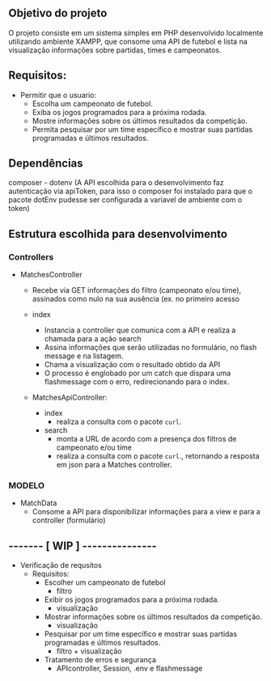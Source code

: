 ## Objetivo do projeto
O projeto consiste em um sistema simples em PHP desenvolvido localmente utilizando ambiente XAMPP, que consome uma API de futebol e lista na visualização informações sobre partidas, times e campeonatos.

## Requisitos:
- Permitir que o usuario:
	- Escolha um campeonato de futebol.
	- Exiba os jogos programados para a próxima rodada.
  	- Mostre informações sobre os últimos resultados da competição.
	- Permita pesquisar por um time específico e mostrar suas partidas programadas e últimos resultados.

## Dependências
  composer - dotenv (A API escolhida para o desenvolvimento faz autenticação via apiToken, para isso o composer foi instalado para que o pacote dotEnv pudesse ser configurada a variavel de ambiente com o token)

## Estrutura escolhida para desenvolvimento

### Controllers
- MatchesController 
	- Recebe via GET informações do filtro (campeonato e/ou time), assinados como nulo na sua ausência (ex. no primeiro acesso

	- index
		- Instancia a controller que comunica com a API e realiza a chamada para a ação search
		- Assina informações que serão utilizadas no formulário, no flash message e na listagem.
		- Chama a visualização com o resultado obtido da API
		- O processo é englobado por um catch que dispara uma flashmessage com o erro, redirecionando para o index.

		
  - MatchesApiController:
	- index
		- realiza a consulta com o pacote `curl`.
  	- search
		- monta a URL de acordo com a presença dos filtros de campeonato e/ou time
		- realiza a consulta com o pacote `curl`., retornando a resposta em json para a Matches controller.
    
### MODELO
- MatchData
	- Consome a API para disponibilizar informações para a view e para a controller (formulário)


## ------- [ WIP ] ---------------
- Verificação de requsitos
	- Requisitos:
		- Escolher um campeonato de futebol
			- filtro
		- Exibir os jogos programados para a próxima rodada.
			- visualização
		- Mostrar informações sobre os últimos resultados da competição.
			- visualização
		- Pesquisar por um time específico e mostrar suas partidas programadas e últimos resultados.
			- filtro + visualização
		- Tratamento de erros e segurança
			- APIcontroller, Session, .env e flashmessage
